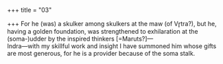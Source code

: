 +++
title = "03"

+++
For he (was) a skulker among skulkers at the maw (of Vr̥tra?), but he,  having a golden foundation, was strengthened to exhilaration at the  (soma-)udder by the inspired thinkers [=Maruts?]—  
Indra—with my skillful work and insight I have summoned him whose  gifts are most generous, for he is a provider because of the soma stalk. 